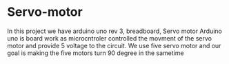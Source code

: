 # Servo-motor
In this project we have arduino uno rev 3, breadboard, Servo motor
Arduino uno is board work as microcntroler controlled the movment of the servo motor and provide 5 voltage to the circuit.
We use five servo motor and our goal is making the five motors turn 90 degree in the sametime
